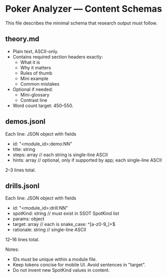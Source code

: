 # Poker Analyzer — Content Schemas

This file describes the minimal schema that research output must follow.

## theory.md
- Plain text, ASCII-only.
- Contains required section headers exactly:
  - What it is
  - Why it matters
  - Rules of thumb
  - Mini example
  - Common mistakes
- Optional if needed:
  - Mini-glossary
  - Contrast line
- Word count target: 450–550.

## demos.jsonl
Each line: JSON object with fields
- id: "<module_id>:demo:NN"
- title: string
- steps: array<string>  // each string is single-line ASCII
- hints: array<string>  // optional, only if supported by app; each single-line ASCII

2–3 lines total.

## drills.jsonl
Each line: JSON object with fields
- id: "<module_id>:drill:NN"
- spotKind: string  // must exist in SSOT SpotKind list
- params: object
- target: array<string>  // each is snake_case: ^[a-z0-9_]+$
- rationale: string  // single-line ASCII

12–16 lines total.

Notes:
- IDs must be unique within a module file.
- Keep tokens concise for mobile UI. Avoid sentences in "target".
- Do not invent new SpotKind values in content.

